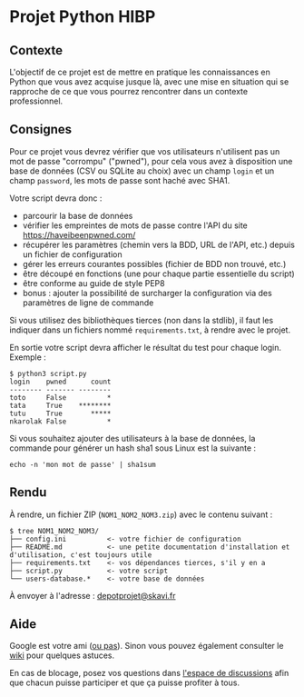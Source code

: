 # Projet Python HIBP

## Contexte

L'objectif de ce projet est de mettre en pratique les connaissances en Python
que vous avez acquise jusque là, avec une mise en situation qui se rapproche de
ce que vous pourrez rencontrer dans un contexte professionnel.

## Consignes

Pour ce projet vous devrez vérifier que vos utilisateurs n'utilisent pas un mot
de passe "corrompu" ("pwned"), pour cela vous avez à disposition une base de
données (CSV ou SQLite au choix) avec un champ `login` et un champ `password`,
les mots de passe sont haché avec SHA1.

Votre script devra donc :
- parcourir la base de données
- vérifier les empreintes de mots de passe contre l'API du site
  https://haveibeenpwned.com/
- récupérer les paramètres (chemin vers la BDD, URL de l'API, etc.) depuis un
  fichier de configuration
- gérer les erreurs courantes possibles (fichier de BDD non trouvé, etc.)
- être découpé en fonctions (une pour chaque partie essentielle du script)
- être conforme au guide de style PEP8
- bonus : ajouter la possibilité de surcharger la configuration via des
  paramètres de ligne de commande

Si vous utilisez des bibliothèques tierces (non dans la stdlib), il faut les
indiquer dans un fichiers nommé `requirements.txt`, à rendre avec le projet.

En sortie votre script devra afficher le résultat du test pour chaque login.
Exemple :

```
$ python3 script.py
login    pwned      count
-------- ------- --------
toto     False          *
tata     True    ********
tutu     True       *****
nkarolak False          *
```

Si vous souhaitez ajouter des utilisateurs à la base de données, la commande
pour générer un hash sha1 sous Linux est la suivante :

```
echo -n 'mon mot de passe' | sha1sum
```

## Rendu

À rendre, un fichier ZIP (`NOM1_NOM2_NOM3.zip`) avec le contenu suivant :

```
$ tree NOM1_NOM2_NOM3/
├── config.ini          <- votre fichier de configuration
├── README.md           <- une petite documentation d'installation et d'utilisation, c'est toujours utile
├── requirements.txt    <- vos dépendances tierces, s'il y en a
├── script.py           <- votre script
└── users-database.*    <- votre base de données
```

À envoyer à l'adresse : [depotprojet@skavi.fr](mailto:depotprojet@skavi.fr)

## Aide

Google est votre ami ([ou pas](https://www.zdnet.com/finance/google-is-not-your-friend/)).
Sinon vous pouvez également consulter le [wiki](https://github.com/ceytho/assr-python-projet/wiki)
pour quelques astuces.

En cas de blocage, posez vos questions dans
[l'espace de discussions](https://github.com/ceytho/assr-python-projet/discussions)
afin que chacun puisse participer et que ça puisse profiter à tous.
